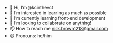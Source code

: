 - 👋 Hi, I’m @kcinthevct
- 👀 I’m interested in learning as much as possible
- 🌱 I’m currently learning front-end development
- 💞️ I’m looking to collaborate on anything!
- 📫 How to reach me nick.brown1218@gmail.com
- 😄 Pronouns: he/him

